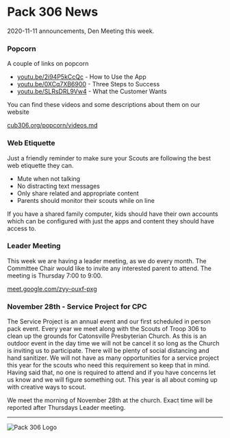# Pack 306 News
2020-11-11 announcements, Den Meeting this week.

### Popcorn
A couple of links on popcorn

* [youtu.be/2i94P5kCcQc](https://youtu.be/2i94P5kCcQc) - How to Use the App
* [youtu.be/0XCq7XB6900](https://youtu.be/0XCq7XB6900) - Three Steps to Success
* [youtu.be/SLRsDRL9Vw4](https://youtu.be/SLRsDRL9Vw4) - What the Customer Wants

You can find these videos and some descriptions about them on our website

[cub306.org/popcorn/videos.md](https://cub306.org/popcorn/videos.md)

### Web Etiquette

Just a friendly reminder to make sure your Scouts are following the best web etiquette they can.

* Mute when not talking
* No distracting text messages
* Only share related and appropriate content
* Parents should monitor their scouts while on line

If you have a shared family computer, kids should have their own accounts which can be configured with just the apps and content they should have access to.

### Leader Meeting

This week we are having a leader meeting, as we do every month. The Committee Chair would like to invite any interested parent to attend. The meeting is Thursday 7:00 to 9:00.

[meet.google.com/zyy-ouxf-pxg](https://meet.google.com/zyy-ouxf-pxg)

### November 28th - Service Project for CPC

The Service Project is an annual event and our first scheduled in person pack event. Every year we meet along with the Scouts of Troop 306 to clean up the grounds for Catonsville Presbyterian Church. As this is an outdoor event in the day time we will not be cancel it so long as the Church is inviting us to participate. There will be plenty of social distancing and hand sanitizer. We will not have as many opportunities for a service project this year for the scouts who need this requirement so keep that in mind. Having said that, no one is required to attend and if you have concerns let us know and we will figure something out. This year is all about coming up with creative ways to scout.

We meet the morning of November 28th at the church. Exact time will be reported after Thursdays Leader meeting.

----

![Pack 306 Logo](https://cub306.org/images/PackLogo_Small.png?when=2020-11-11&where=web)
